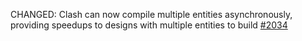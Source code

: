 CHANGED: Clash can now compile multiple entities asynchronously, providing speedups to designs with multiple entities to build [#2034](https://github.com/clash-lang/clash-compiler/pull/2034)
